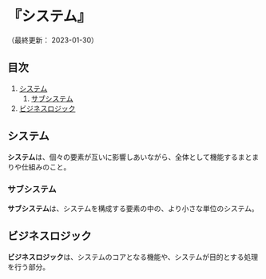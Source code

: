 # 『システム』

（最終更新： 2023-01-30）


## 目次

1. [システム](#システム)
	1. [サブシステム](#サブシステム)
1. [ビジネスロジック](#ビジネスロジック)


## システム

**システム**は、個々の要素が互いに影響しあいながら、全体として機能するまとまりや仕組みのこと。

### サブシステム

**サブシステム**は、システムを構成する要素の中の、より小さな単位のシステム。


## ビジネスロジック

**ビジネスロジック**は、システムのコアとなる機能や、システムが目的とする処理を行う部分。
